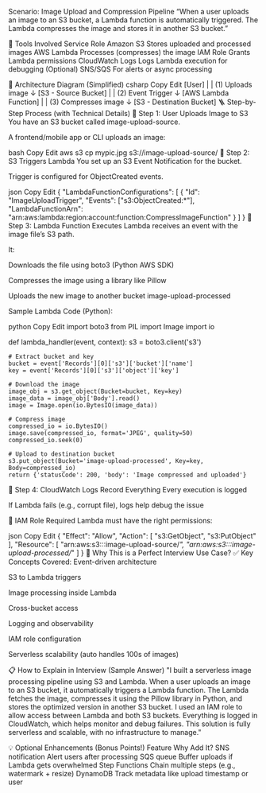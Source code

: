  Scenario: Image Upload and Compression Pipeline
“When a user uploads an image to an S3 bucket, a Lambda function is automatically triggered. The Lambda compresses the image and stores it in another S3 bucket.”

🔧 Tools Involved
Service	Role
Amazon S3	Stores uploaded and processed images
AWS Lambda	Processes (compresses) the image
IAM Role	Grants Lambda permissions
CloudWatch Logs	Logs Lambda execution for debugging
(Optional) SNS/SQS	For alerts or async processing

🧩 Architecture Diagram (Simplified)
csharp
Copy
Edit
 [User]
   |
   | (1) Uploads image
   ↓
[S3 - Source Bucket] 
   |
   | (2) Event Trigger
   ↓
[AWS Lambda Function]
   |
   | (3) Compresses image
   ↓
[S3 - Destination Bucket]
🪜 Step-by-Step Process (with Technical Details)
🔹 Step 1: User Uploads Image to S3
You have an S3 bucket called image-upload-source.

A frontend/mobile app or CLI uploads an image:

bash
Copy
Edit
aws s3 cp mypic.jpg s3://image-upload-source/
🔹 Step 2: S3 Triggers Lambda
You set up an S3 Event Notification for the bucket.

Trigger is configured for ObjectCreated events.

json
Copy
Edit
{
  "LambdaFunctionConfigurations": [
    {
      "Id": "ImageUploadTrigger",
      "Events": ["s3:ObjectCreated:*"],
      "LambdaFunctionArn": "arn:aws:lambda:region:account:function:CompressImageFunction"
    }
  ]
}
🔹 Step 3: Lambda Function Executes
Lambda receives an event with the image file’s S3 path.

It:

Downloads the file using boto3 (Python AWS SDK)

Compresses the image using a library like Pillow

Uploads the new image to another bucket image-upload-processed

Sample Lambda Code (Python):

python
Copy
Edit
import boto3
from PIL import Image
import io

def lambda_handler(event, context):
    s3 = boto3.client('s3')

    # Extract bucket and key
    bucket = event['Records'][0]['s3']['bucket']['name']
    key = event['Records'][0]['s3']['object']['key']

    # Download the image
    image_obj = s3.get_object(Bucket=bucket, Key=key)
    image_data = image_obj['Body'].read()
    image = Image.open(io.BytesIO(image_data))

    # Compress image
    compressed_io = io.BytesIO()
    image.save(compressed_io, format='JPEG', quality=50)
    compressed_io.seek(0)

    # Upload to destination bucket
    s3.put_object(Bucket='image-upload-processed', Key=key, Body=compressed_io)
    return {'statusCode': 200, 'body': 'Image compressed and uploaded'}
🔹 Step 4: CloudWatch Logs Record Everything
Every execution is logged

If Lambda fails (e.g., corrupt file), logs help debug the issue

🔐 IAM Role Required
Lambda must have the right permissions:

json
Copy
Edit
{
  "Effect": "Allow",
  "Action": [
    "s3:GetObject",
    "s3:PutObject"
  ],
  "Resource": [
    "arn:aws:s3:::image-upload-source/*",
    "arn:aws:s3:::image-upload-processed/*"
  ]
}
🎯 Why This is a Perfect Interview Use Case?
✅ Key Concepts Covered:
Event-driven architecture

S3 to Lambda triggers

Image processing inside Lambda

Cross-bucket access

Logging and observability

IAM role configuration

Serverless scalability (auto handles 100s of images)

📋 How to Explain in Interview (Sample Answer)
"I built a serverless image processing pipeline using S3 and Lambda. When a user uploads an image to an S3 bucket, it automatically triggers a Lambda function. The Lambda fetches the image, compresses it using the Pillow library in Python, and stores the optimized version in another S3 bucket. I used an IAM role to allow access between Lambda and both S3 buckets. Everything is logged in CloudWatch, which helps monitor and debug failures. This solution is fully serverless and scalable, with no infrastructure to manage."

💡 Optional Enhancements (Bonus Points!)
Feature	Why Add It?
SNS notification	Alert users after processing
SQS queue	Buffer uploads if Lambda gets overwhelmed
Step Functions	Chain multiple steps (e.g., watermark + resize)
DynamoDB	Track metadata like upload timestamp or user
